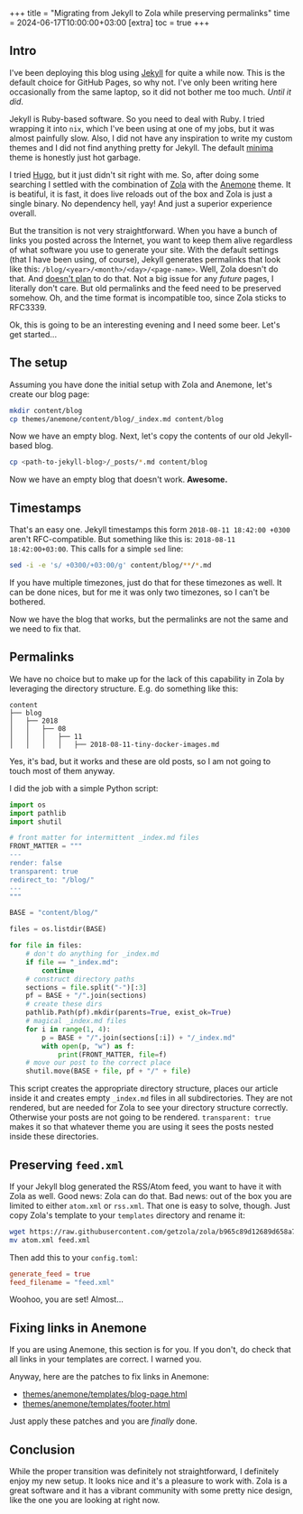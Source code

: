 +++
title = "Migrating from Jekyll to Zola while preserving permalinks"
time = 2024-06-17T10:00:00+03:00
[extra]
toc = true
+++

## Intro

I've been deploying this blog using [Jekyll] for quite a while now. This is the
default choice for GitHub Pages, so why not. I've only been writing here
occasionally from the same laptop, so it did not bother me too much. _Until it
did_.

Jekyll is Ruby-based software. So you need to deal with Ruby. I tried wrapping
it into `nix`, which I've been using at one of my jobs, but it was almost
painfully slow. Also, I did not have any inspiration to write my custom themes
and I did not find anything pretty for Jekyll. The default [minima] theme is
honestly just hot garbage.

I tried [Hugo], but it just didn't sit right with me. So, after doing some
searching I settled with the combination of [Zola] with the [Anemone] theme. It
is beatiful, it is fast, it does live reloads out of the box and Zola is just a
single binary. No dependency hell, yay! And just a superior experience overall.

But the transition is not very straightforward. When you have a bunch of links
you posted across the Internet, you want to keep them alive regardless of what
software you use to generate your site. With the default settings (that I have
been using, of course), Jekyll generates permalinks that look like this:
`/blog/<year>/<month>/<day>/<page-name>`. Well, Zola doesn't do that. And
[doesn't plan][links-issue] to do that. Not a big issue for any _future_ pages,
I literally don't care. But old permalinks and the feed need to be preserved
somehow. Oh, and the time format is incompatible too, since Zola sticks to
RFC3339.

Ok, this is going to be an interesting evening and I need some beer. Let's get
started...

[Jekyll]: https://jekyllrb.com/
[minima]: https://github.com/jekyll/minima
[Hugo]: https://gohugo.io/
[Zola]: https://www.getzola.org/
[Anemone]: https://github.com/Speyll/anemone
[links-issue]: https://github.com/getzola/zola/issues/635#issuecomment-524564469

## The setup

Assuming you have done the initial setup with Zola and Anemone, let's create our
blog page:

```bash
mkdir content/blog
cp themes/anemone/content/blog/_index.md content/blog
```

Now we have an empty blog. Next, let's copy the contents of our old Jekyll-based
blog.

```bash
cp <path-to-jekyll-blog>/_posts/*.md content/blog
```

Now we have an empty blog that doesn't work. **Awesome.**

## Timestamps

That's an easy one. Jekyll timestamps this form `2018-08-11 18:42:00 +0300`
aren't RFC-compatible. But something like this is: `2018-08-11 18:42:00+03:00`.
This calls for a simple `sed` line:

```bash
sed -i -e 's/ +0300/+03:00/g' content/blog/**/*.md
```

If you have multiple timezones, just do that for these timezones as well. It can
be done nices, but for me it was only two timezones, so I can't be bothered.

Now we have the blog that works, but the permalinks are not the same and we need
to fix that.

## Permalinks

We have no choice but to make up for the lack of this capability in Zola by
leveraging the directory structure. E.g. do something like this:

```
content
├── blog
│   ├── 2018
│   │   ├── 08
│   │   │   ├── 11
│   │   │   │   ├── 2018-08-11-tiny-docker-images.md
```

Yes, it's bad, but it works and these are old posts, so I am not going to touch
most of them anyway.

I did the job with a simple Python script:

```python
import os
import pathlib
import shutil

# front matter for intermittent _index.md files
FRONT_MATTER = """
---
render: false
transparent: true
redirect_to: "/blog/"
---
"""

BASE = "content/blog/"

files = os.listdir(BASE)

for file in files:
    # don't do anything for _index.md
    if file == "_index.md":
        continue
    # construct directory paths
    sections = file.split("-")[:3]
    pf = BASE + "/".join(sections)
    # create these dirs
    pathlib.Path(pf).mkdir(parents=True, exist_ok=True)
    # magical _index.md files
    for i in range(1, 4):
        p = BASE + "/".join(sections[:i]) + "/_index.md"
        with open(p, "w") as f:
            print(FRONT_MATTER, file=f)
    # move our post to the correct place
    shutil.move(BASE + file, pf + "/" + file)
```

This script creates the appropriate directory structure, places our article
inside it and creates empty `_index.md` files in all subdirectories. They are
not rendered, but are needed for Zola to see your directory structure correctly.
Otherwise your posts are not going to be rendered. `transparent: true` makes it
so that whatever theme you are using it sees the posts nested inside these
directories.

## Preserving `feed.xml`

If your Jekyll blog generated the RSS/Atom feed, you want to have it with Zola
as well. Good news: Zola can do that. Bad news: out of the box you are limited
to either `atom.xml` or `rss.xml`. That one is easy to solve, though. Just copy
Zola's template to your `templates` directory and rename it:

```bash
wget https://raw.githubusercontent.com/getzola/zola/b965c89d12689d658a70f67f78d9de76b1a1cf48/components/templates/src/builtins/atom.xml
mv atom.xml feed.xml
```

Then add this to your `config.toml`:

```toml
generate_feed = true
feed_filename = "feed.xml"
```

Woohoo, you are set! Almost...

## Fixing links in Anemone

If you are using Anemone, this section is for you. If you don't, do check that
all links in your templates are correct. I warned you.

Anyway, here are the patches to fix links in Anemone:

- [themes/anemone/templates/blog-page.html](/patches/anemone-blog-page.patch)
- [themes/anemone/templates/footer.html](/patches/anemone-footer.patch)

Just apply these patches and you are _finally_ done.

## Conclusion

While the proper transition was definitely not straightforward, I definitely
enjoy my new setup. It looks nice and it's a pleasure to work with. Zola is a
great software and it has a vibrant community with some pretty nice design, like
the one you are looking at right now.
